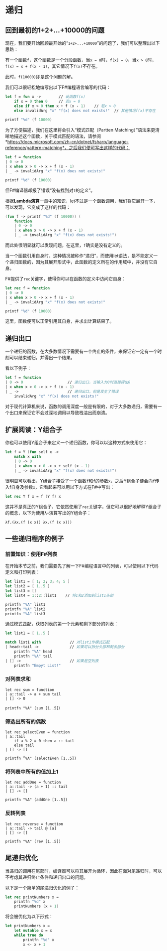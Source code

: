 # 递归

## 回到最初的1+2+...+10000的问题
现在，我们要开始回顾最开始的“`1+2+...+10000`”的问题了，我们可以整理出以下思路：

有一个函数`f`，这个函数是一个分段函数，当`x = 0`时，`f(x) = 0`，当`x > 0`时，`f(x) = x + f(x - 1)`，其它情况下`f(x)`不存在。

此时，`f(10000)`即是这个问题的解。

我们可以很轻松地编写出以下F#编程语言编写的代码：

```fsharp
let f =	fun x ->        // 设函数f(x)
    if x = 0 then 0     // 若x = 0
    else if x > 0 then x + f (x - 1)    // 若x > 0
    else invalidArg "x" "f(x) does not exists!"  // 其他情况f(x)不存在
    
printf "%d" (f 10000)
```

为了方便描述，我们在这里将会引入“模式匹配（Partten Matching）”语法来更清晰地描述这个函数，关于模式匹配的语法，请参阅*https://docs.microsoft.com/zh-cn/dotnet/fsharp/language-reference/pattern-matching*，之后我们便可写出这样的代码：

```fsharp
let f = function
| 0 -> 0
| x when x > 0 -> x + f (x - 1)
| _ -> invalidArg "x" "f(x) does not exists!"

printf "%d" (f 10000)
```

但F#编译器却报了错误“没有找到对`f`的定义”。

根据**Lambda演算**一章中的知识，let不过是一个函数调用，我们将它展开一下，可以发现，它变成了这样的代码：

```fsharp
(fun f -> printf "%d" (f 10000)) (
    function
    | 0 -> 0
    | x when x > 0 -> x + f (x - 1)
    | _ -> invalidArg "x" "f(x) does not exists!")
```

而此处很明显就可以发现问题，在这里，`f`确实是没有定义的。

当一个函数引用自身时，这种情况被称作“递归”，而使用let语法，是不能定义一个递归函数的，因为其展开形式中，此函数的定义所在的作用域中，并没有它自身。

F#提供了`rec`关键字，使得你可以在函数的定义中访问它自身：

```fsharp
let rec f = function
| 0 -> 0
| x when x > 0 -> x + f (x - 1)
| _ -> invalidArg "x" "f(x) does not exists!"

printf "%d" (f 10000)
```

这里，函数便可以正常引用其自身，并求出计算结果了。

## 递归出口
一个递归的函数，在大多数情况下需要有一个终止的条件，来保证它一定有一个时刻可以结束递归，并得出一个结果。

看以下例子：
```fsharp
let f = function
| 0 -> 0                    // 递归出口，当输入为0时直接得出0
| x when x > 0 -> x + f (x - 1)
| _ ->                      // 递归出口，但是发生了错误
	invalidArg "x" "f(x) does not exists!"
```

对于现代计算机来说，函数的调用深度一般是有限的，对于大多数递归，需要有一个出口来保证它不会过深地调用以导致栈溢出而崩溃。

## 扩展阅读：Y组合子

你也可以使用Y组合子来定义一个递归函数，你可以以这种方式来使用它：

```fsharp
let f = Y (fun self x ->
    match x with
    | 0 -> 0
    | x when x > 0 -> x + self (x - 1)
    | _ -> invalidArg "x" "f(x) does not exists!")
```

很明显可以看出，Y组合子接受了一个函数`f`和`f`的参数`x`，之后Y组合子便会向`f`传入f自身及参数`x`，它看起来可以用以下方式在F#中写出：

```fsharp
let rec Y f x = f (Y f) x
```

这并不是真正的Y组合子，它依然使用了`rec`关键字，但它可以很好地解释Y组合子的概念，以下为使用λ-演算写出的Y组合子：

```lambda
λf.(λx.(f (x x)) λx.(f (x x)))
```

## 一些递归程序的例子

### 前置知识：使用F#列表

在开始本节之前，我们需要先了解一下F#编程语言中的列表，可以使用以下代码定义和打印列表：

```fsharp
let list1 = [ 1; 2; 3; 4; 5 ]
let list2 = [ 1..5 ]
let list3 = []
let list4 = 1::2::list1    // 将1和2添加到list1头部

printfn "%A" list1
printfn "%A" list2
printfn "%A" list3
```

通过模式匹配，获取列表的第一个元素和剩下部分的列表：

```fsharp
let list1 = [ 1..5 ]

match list1 with             // 对list1作模式匹配
| head::tail ->              // 如果可以拆分头部和剩余部分
    printfn "%A" head
    printfn "%A" tail
| [] ->                      // 如果是空列表
	printfn "Empyt List!"
```

### 对列表求和

```
let rec sum = function
| a::tail -> a + sum tail
| [] -> 0

printfn "%A" (sum [1..5]）
```

### 筛选出所有的偶数

```
let rec selectEven = function
| a::tail
    if a % 2 = 0 then a :: tail
    else tail
| [] -> []

printfn ”%A" (selectEven [1..5])
```

### 将列表中所有的值加上1

```
let rec addOne = function
| a::tail -> (a + 1) :: tail
| [] -> []

printfn "%A" (addOne [1..5])
```

### 反转列表

```
let rec reverse = function
| a::tail -> tail @ [a]
| [] -> []

printfn "%A" (rev [1..5])
```


## 尾递归优化
当递归的调用在尾部时，编译器可以将其展开为循环，因此在面对尾递归时，可以不考虑其递归终止条件和递归出口的问题。

以下是一个简单的尾递归优化的例子：

```fsharp
let rec printNumbers x =
	printfn "%d" x
    printNumbers (x + 1)
```

将会被优化为以下形式：

```fsharp
let printNumbers x =
	let mutable x = x
    while true do
        printfn "%d" x
        x <- x + 1
```

